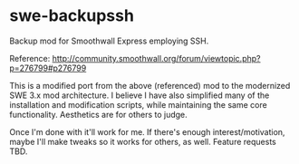 # swe-backupssh
Backup mod for Smoothwall Express employing SSH.

Reference:  http://community.smoothwall.org/forum/viewtopic.php?p=276799#p276799

This is a modified port from the above (referenced) mod to the modernized SWE 3.x mod architecture.  I believe I have
also simplified many of the installation and modification scripts, while maintaining the same core functionality.  Aesthetics
are for others to judge.

Once I'm done with it'll work for me.  If there's enough interest/motivation, maybe I'll make tweaks so it works for others, 
as well.  Feature requests TBD.


